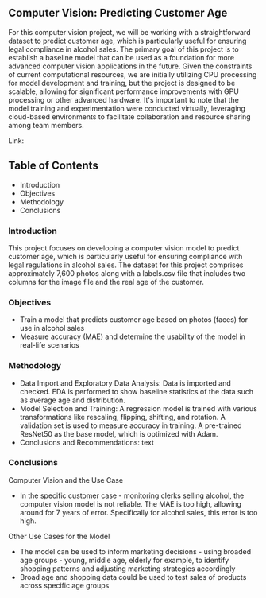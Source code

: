 ## Computer Vision: Predicting Customer Age

For this computer vision project, we will be working with a straightforward dataset to predict customer age, which is particularly useful for ensuring legal compliance in alcohol sales. The primary goal of this project is to establish a baseline model that can be used as a foundation for more advanced computer vision applications in the future. Given the constraints of current computational resources, we are initially utilizing CPU processing for model development and training, but the project is designed to be scalable, allowing for significant performance improvements with GPU processing or other advanced hardware. It's important to note that the model training and experimentation were conducted virtually, leveraging cloud-based environments to facilitate collaboration and resource sharing among team members.

Link: 

## Table of Contents
- Introduction
- Objectives
- Methodology
- Conclusions

### Introduction

This project focuses on developing a computer vision model to predict customer age, which is particularly useful for ensuring compliance with legal regulations in alcohol sales. The dataset for this project comprises approximately 7,600 photos along with a labels.csv file that includes two columns for the image file and the real age of the customer.

### Objectives

- Train a model that predicts customer age based on photos (faces) for use in alcohol sales
- Measure accuracy (MAE) and determine the usability of the model in real-life scenarios


### Methodology
- Data Import and Exploratory Data Analysis: Data is imported and checked. EDA is performed to show baseline statistics of the data such as average age and distribution.
- Model Selection and Training: A regression model is trained with various transformations like rescaling, flipping, shifting, and rotation. A validation set is used to measure accuracy in training. A pre-trained ResNet50 as the base model, which is optimized with Adam.
- Conclusions and Recommendations: text

### Conclusions

Computer Vision and the Use Case

- In the specific customer case - monitoring clerks selling alcohol, the computer vision model is not reliable. The MAE is too high, allowing around for 7 years of error. Specifically for alcohol sales, this error is too high.

Other Use Cases for the Model

- The model can be used to inform marketing decisions - using broaded age groups - young, middle age, elderly for example, to identify shopping patterns and adjusting marketing strategies accordingly
- Broad age and shopping data could be used to test sales of products across specific age groups




